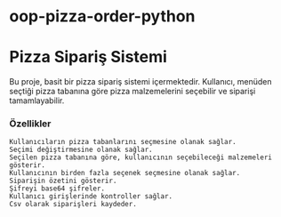 # oop-pizza-order-python

<h1>Pizza Sipariş Sistemi</h1>

Bu proje, basit bir pizza sipariş sistemi içermektedir. Kullanıcı, menüden seçtiği pizza tabanına göre pizza malzemelerini seçebilir ve siparişi tamamlayabilir.

<h3>Özellikler</h3>

    Kullanıcıların pizza tabanlarını seçmesine olanak sağlar.
    Seçimi değiştirmesine olanak sağlar.
    Seçilen pizza tabanına göre, kullanıcının seçebileceği malzemeleri gösterir.
    Kullanıcının birden fazla seçenek seçmesine olanak sağlar.
    Siparişin özetini gösterir.
    Şifreyi base64 şifreler.
    Kullanıcı girişlerinde kontroller sağlar.
    Csv olarak siparişleri kaydeder.
    
